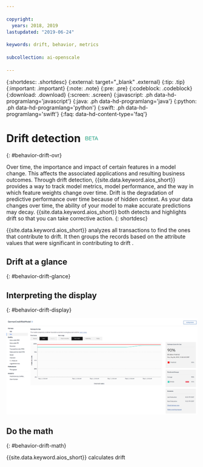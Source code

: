 ```yaml
---

copyright:
  years: 2018, 2019
lastupdated: "2019-06-24"

keywords: drift, behavior, metrics

subcollection: ai-openscale

---
```


{:shortdesc: .shortdesc}
{:external: target="_blank" .external}
{:tip: .tip}
{:important: .important}
{:note: .note}
{:pre: .pre}
{:codeblock: .codeblock}
{:download: .download}
{:screen: .screen}
{:javascript: .ph data-hd-programlang='javascript'}
{:java: .ph data-hd-programlang='java'}
{:python: .ph data-hd-programlang='python'}
{:swift: .ph data-hd-programlang='swift'}
{:faq: data-hd-content-type='faq'}

# Drift detection ![beta tag](images/beta.png)
{: #behavior-drift-ovr}

Over time, the importance and impact of certain features in a model change. This affects the associated applications and resulting business outcomes. Through drift detection, {{site.data.keyword.aios_short}} provides a way to track model metrics, model performance, and the way in which feature weights change over time. Drift is the degradation of predictive performance over time because of hidden context. As your data changes over time, the ability of your model to make accurate predictions may decay. {{site.data.keyword.aios_short}} both detects and highlights drift so that you can take corrective action.
{: shortdesc}

{{site.data.keyword.aios_short}} analyzes all transactions to find the ones that contribute to drift. It then groups the records based on the attribute values that were significant in contributing to drift .

## Drift at a glance
{: #behavior-drift-glance}




## Interpreting the display
{: #behavior-drift-display}

![fairness metrics chart showing drift lower than the set threshold](images/fairness_metrics_001.png)


## Do the math
{: #behavior-drift-math}

{{site.data.keyword.aios_short}} calculates drift 